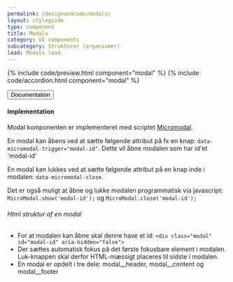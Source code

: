 ```yaml
---
permalink: /designandcode/modals/
layout: styleguide
type: component
title: Modals
category: UI components
subcategory: Strukturer (organismer)
lead: Modals lead.
---
```


{% include code/preview.html component="modal" %}
{% include code/accordion.html component="modal" %}
<div class="accordion-bordered">
  <button class="button-unstyled accordion-button"
      aria-expanded="true" aria-controls="modal-docs">
    Documentation
  </button>
  <div id="modal-docs" aria-hidden="false" class="accordion-content">
    <h4 class="heading">Implementation</h4>
    <p>Modal komponenten er implementeret med scriptet <a href="https://micromodal.now.sh">Micromodal</a>.</p>
    <p>En modal kan åbens ved at sætte følgende attribut på fx en knap: <code>data-micromodal-trigger="modal-id"</code>. Dette vil åbne modalen som har id'et 'modal-id'</p>
    <p>En modal kan lukkes ved at sætte følgende attribut på en knap inde i modalen: <code>data-micromodal-close</code>.</p>
    <p>Det er også muligt at åbne og lukke modalen programmatisk via javascript: <code>MicroModal.show('modal-id');</code> og <code>MicroModal.close('modal-id');</code></p>
    <h6>Html struktur af en modal</h6>
    <ul>
      <li>For at modalen kan åbne skal denne have et id: <code>&lt;div class="modal" id="modal-id" aria-hidden="false"&gt;</code></li>
      <li>Der sættes automatisk fokus på det første fokusbare element i modalen. Luk-knappen skal derfor HTML-mæssigt placeres til sidste i modalen.</li>
      <li>En modal er opdelt i tre dele: modal__header, modal__content og modal__footer</li>
    </ul>
  </div>
</div>
